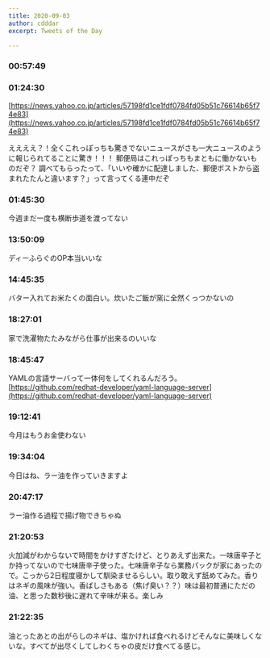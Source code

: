 ```yaml
---
title: 2020-09-03
author: cdddar
excerpt: Tweets of the Day

---
```


### 00:57:49

<script type="application/javascript" src="https://embed.nicovideo.jp/watch/sm37458477/script?w=640&h=360"></script>

### 01:24:30

[https://news.yahoo.co.jp/articles/57198fd1ce1fdf0784fd05b51c76614b65f74e83](https://news.yahoo.co.jp/articles/57198fd1ce1fdf0784fd05b51c76614b65f74e83)

ええええ？！全くこれっぽっちも驚きでないニュースがさも一大ニュースのように報じられてることに驚き！！！
郵便局はこれっぽっちもまともに働かないものだぞ？
調べてもらったって、「いいや確かに配達しました、郵便ポストから盗まれたたんと違います？」って言ってくる連中だぞ

### 01:45:30

今週まだ一度も横断歩道を渡ってない

### 13:50:09

ディーふらぐのOP本当いいな

### 14:45:35

バター入れてお米たくの面白い。炊いたご飯が窯に全然くっつかないの

### 18:27:01

家で洗濯物たたみながら仕事が出来るのいいな

### 18:45:47

YAMLの言語サーバって一体何をしてくれるんだろう。
[https://github.com/redhat-developer/yaml-language-server](https://github.com/redhat-developer/yaml-language-server)

### 19:12:41

今月はもうお金使わない

### 19:34:04

今日はね、ラー油を作っていきますよ

### 20:47:17

ラー油作る過程で揚げ物できちゃぬ

### 21:20:53

<blockquote class="twitter-tweet"><p lang="ja" dir="ltr"></p><a href="https://twitter.com/cdddar/status/1301478241731928064?ref_src=twsrc%5Etfw"></a></blockquote><script async src="https://platform.twitter.com/widgets.js" charset="utf-8"></script>
<blockquote class="twitter-tweet"><p lang="ja" dir="ltr"></p><a href="https://twitter.com/cdddar/status/1301480906071269376?ref_src=twsrc%5Etfw"></a></blockquote><script async src="https://platform.twitter.com/widgets.js" charset="utf-8"></script>
<blockquote class="twitter-tweet"><p lang="ja" dir="ltr"></p><a href="https://twitter.com/cdddar/status/1301493336604254208?ref_src=twsrc%5Etfw"></a></blockquote><script async src="https://platform.twitter.com/widgets.js" charset="utf-8"></script>

火加減がわからないで時間をかけすぎたけど、とりあえず出来た。一味唐辛子とか持ってないので七味唐辛子使った。七味唐辛子なら業務パックが家にあったので。こっから2日程度寝かして馴染ませるらしい。取り敢えず舐めてみた。香りはネギの風味が強い。香ばしさもある（焦げ臭い？？）味は最初普通にただの油、と思った数秒後に遅れて辛味が来る。楽しみ

### 21:22:35

油とったあとの出がらしのネギは、塩かければ食べれるけどそんなに美味しくないな。すべてが出尽くしてしわくちゃの皮だけ食べてる感じ。

